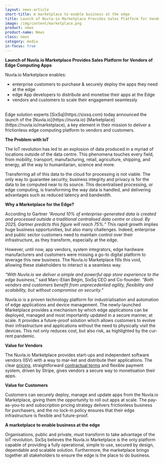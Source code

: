 ```yaml
---
layout: news-article
short-title: A marketplace to enable business at the edge
title: Launch of Nuvla-io Marketplace Provides Sales Platform for Vendors of Edge Computing Apps
image: /img/content/marketplace.png
product: news
product-name: News
class: news
category: media
in-focus: true 
---
```


**Launch of Nuvla.io Marketplace Provides Sales Platform for Vendors of Edge Computing Apps**

Nuvla.io Marketplace enables:

* enterprise customers to purchase & securely deploy the apps they need at the edge
* edge App developers to distribute and monetise their apps at the Edge
* vendors and customers to scale their engagement seamlessly

<br/>
Edge solution experts [SixSq](https://sixsq.com) today announced the launch of the [Nuvla.io](https://nuvla.io) [Marketplace](https://nuvla.io/marketplace), a key element in their mission to deliver a frictionless edge computing platform to vendors and customers. 

**The Problem with IoT**

The IoT revolution has led to an explosion of data produced in a myriad of locations outside of the data centre. This phenomena touches every field, from mobility, transport, manufacturing, retail, agriculture, shipping, and energy, all the way to humanitarian, science and more.

Transferring all of this data to the cloud for processing is not viable. The only way to guarantee security, business integrity and privacy is for the data to be computed near to its source. This decentralised processing, or edge computing, is transforming the way data is handled, and delivering advantages such as reduced latency and bandwidth. 


**Why a Marketplace for the Edge?**

According to Gartner *“Around 10% of enterprise-generated data is created and processed outside a traditional centralised data centre or cloud. By 2025, Gartner predicts this figure will reach 75%.”* This rapid growth implies huge business opportunities, but also many challenges. Indeed, enterprise and public sector customers need to maintain control over their infrastructure, as they transform, especially at the edge. 

However, until now, app vendors, system integrators, edge hardware manufacturers and customers were missing a go-to digital platform to leverage this new business. The Nuvla.io Marketplace fills this void, allowing these stakeholders to interact is a seamless way.  

*“With Nuvla.io we deliver a simple and powerful app store experience to the edge business,”* said Marc-Elian Bégin, SixSq CEO and Co-founder. *“Both vendors and customers benefit from unprecedented agility, flexibility and scalability, but without compromise on security.”* 

Nuvla.io is a proven technology platform for industrialisation and automation of edge applications and device management. The newly-launched Marketplace provides a mechanism by which edge applications can be deployed, managed and most importantly updated in a secure manner, at scale. It provides a future-proof solution which allows customers to evolve their infrastructure and applications without the need to physically visit the devices. This not only reduces cost, but also risk, as highlighted by the cur-rent pandemic.


**Value for Vendors**

The Nuvla.io Marketplace provides start-ups and independent software vendors (ISV) with a way to mar-ket and distribute their applications. The clear [pricing](https://nuvla.io/pricing), straightforward [contractual terms](https://nuvla.io/terms/tos) and flexible payment system, driven by Stripe, gives vendors a secure way to monetisation their apps.


**Value for Customers**
 
Customers can securely deploy, manage and update apps from the Nuvla.io Marketplace, giving them the opportunity to roll out apps at scale. The pay-as-you-to and subscription pricing strategy delivers frictionless business for purchasers, and the no lock-in policy ensures that their edge infrastructure is flexible and future-proof.


**A marketplace to enable business at the edge**

Organisations, public and private, must transform to take advantage of the IoT revolution. SixSq believes the Nuvla.io Marketplace is the only platform capable of providing a fully operational, simple to use, secured by design, dependable and scalable solution. Furthermore, the marketplace brings together all stakeholders to ensure the edge is the place to do business.
